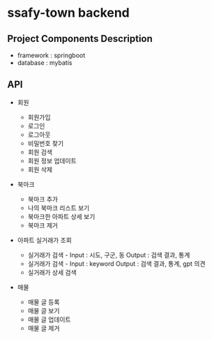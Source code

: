 # ssafy-town backend


## Project Components Description

* framework : springboot
* database : mybatis

## API
* 회원
    * 회원가입
    * 로그인
    * 로그아웃
    * 비밀번호 찾기
    * 회원 검색
    * 회원 정보 업데이트
    * 회원 삭제

* 북마크
     * 북마크 추가
     * 나의 북마크 리스트 보기
     * 북마크한 아파트 상세 보기
     * 북마크 제거
 
* 아파트 실거래가 조회
     * 실거래가 검색 - Input : 시도, 구군, 동  Output : 검색 결과, 통계
     * 실거래가 검색 - Input : keyword   Output : 검색 결과, 통계, gpt 의견
     * 실거래가 상세 검색
 
* 매물
     * 매물 글 등록
     * 매물 글 보기
     * 매물 글 업데이트
     * 매물 글 제거
